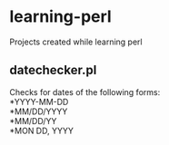 # learning-perl
Projects created while learning perl

## datechecker.pl
Checks for dates of the following forms: <br/>
*YYYY-MM-DD <br/>
*MM/DD/YYYY <br/>
*MM/DD/YY <br/>
*MON DD, YYYY <br/>
